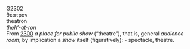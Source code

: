 <body>
  <p>G2302<br>  θέατρον  <br> theatron  <br><i>theh‘-at-ron </i><br>From <a href="g2300.htm">2300</a>  <i>a</i> <i>place</i> <i>for</i> <i>public</i> <i>show</i> (“theatre”), that is, general <i>audience</i> <i>room</i>; by implication a <i>show</i> itself (figuratively): - spectacle, theatre.<br></p>
 </body>